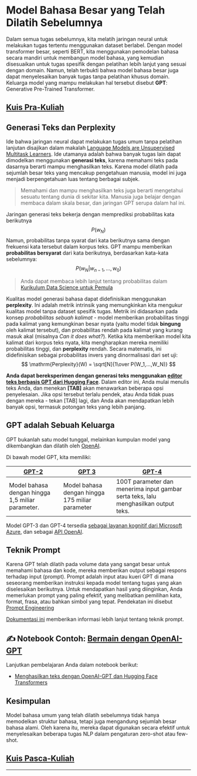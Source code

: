 <!--
CO_OP_TRANSLATOR_METADATA:
{
  "original_hash": "97836d30a6bec736f8e3b4411c572bc2",
  "translation_date": "2025-09-23T10:44:46+00:00",
  "source_file": "lessons/5-NLP/20-LangModels/README.md",
  "language_code": "id"
}
-->
# Model Bahasa Besar yang Telah Dilatih Sebelumnya

Dalam semua tugas sebelumnya, kita melatih jaringan neural untuk melakukan tugas tertentu menggunakan dataset berlabel. Dengan model transformer besar, seperti BERT, kita menggunakan pemodelan bahasa secara mandiri untuk membangun model bahasa, yang kemudian disesuaikan untuk tugas spesifik dengan pelatihan lebih lanjut yang sesuai dengan domain. Namun, telah terbukti bahwa model bahasa besar juga dapat menyelesaikan banyak tugas tanpa pelatihan khusus domain. Keluarga model yang mampu melakukan hal tersebut disebut **GPT**: Generative Pre-Trained Transformer.

## [Kuis Pra-Kuliah](https://ff-quizzes.netlify.app/en/ai/quiz/39)

## Generasi Teks dan Perplexity

Ide bahwa jaringan neural dapat melakukan tugas umum tanpa pelatihan lanjutan disajikan dalam makalah [Language Models are Unsupervised Multitask Learners](https://cdn.openai.com/better-language-models/language_models_are_unsupervised_multitask_learners.pdf). Ide utamanya adalah bahwa banyak tugas lain dapat dimodelkan menggunakan **generasi teks**, karena memahami teks pada dasarnya berarti mampu menghasilkan teks. Karena model dilatih pada sejumlah besar teks yang mencakup pengetahuan manusia, model ini juga menjadi berpengetahuan luas tentang berbagai subjek.

> Memahami dan mampu menghasilkan teks juga berarti mengetahui sesuatu tentang dunia di sekitar kita. Manusia juga belajar dengan membaca dalam skala besar, dan jaringan GPT serupa dalam hal ini.

Jaringan generasi teks bekerja dengan memprediksi probabilitas kata berikutnya $$P(w_N)$$ Namun, probabilitas tanpa syarat dari kata berikutnya sama dengan frekuensi kata tersebut dalam korpus teks. GPT mampu memberikan **probabilitas bersyarat** dari kata berikutnya, berdasarkan kata-kata sebelumnya: $$P(w_N | w_{n-1}, ..., w_0)$$

> Anda dapat membaca lebih lanjut tentang probabilitas dalam [Kurikulum Data Science untuk Pemula](https://github.com/microsoft/Data-Science-For-Beginners/tree/main/1-Introduction/04-stats-and-probability)

Kualitas model generasi bahasa dapat didefinisikan menggunakan **perplexity**. Ini adalah metrik intrinsik yang memungkinkan kita mengukur kualitas model tanpa dataset spesifik tugas. Metrik ini didasarkan pada konsep *probabilitas sebuah kalimat* - model memberikan probabilitas tinggi pada kalimat yang kemungkinan besar nyata (yaitu model tidak **bingung** oleh kalimat tersebut), dan probabilitas rendah pada kalimat yang kurang masuk akal (misalnya *Can it does what?*). Ketika kita memberikan model kita kalimat dari korpus teks nyata, kita mengharapkan mereka memiliki probabilitas tinggi, dan **perplexity** rendah. Secara matematis, ini didefinisikan sebagai probabilitas invers yang dinormalisasi dari set uji:
$$
\mathrm{Perplexity}(W) = \sqrt[N]{1\over P(W_1,...,W_N)}
$$ 

**Anda dapat bereksperimen dengan generasi teks menggunakan [editor teks berbasis GPT dari Hugging Face](https://transformer.huggingface.co/doc/gpt2-large)**. Dalam editor ini, Anda mulai menulis teks Anda, dan menekan **[TAB]** akan menawarkan beberapa opsi penyelesaian. Jika opsi tersebut terlalu pendek, atau Anda tidak puas dengan mereka - tekan [TAB] lagi, dan Anda akan mendapatkan lebih banyak opsi, termasuk potongan teks yang lebih panjang.

## GPT adalah Sebuah Keluarga

GPT bukanlah satu model tunggal, melainkan kumpulan model yang dikembangkan dan dilatih oleh [OpenAI](https://openai.com). 

Di bawah model GPT, kita memiliki:

| [GPT-2](https://huggingface.co/docs/transformers/model_doc/gpt2#openai-gpt2) | [GPT 3](https://openai.com/research/language-models-are-few-shot-learners) | [GPT-4](https://openai.com/gpt-4) |
| -- | -- | -- |
|Model bahasa dengan hingga 1,5 miliar parameter. | Model bahasa dengan hingga 175 miliar parameter | 100T parameter dan menerima input gambar serta teks, lalu menghasilkan output teks. |

Model GPT-3 dan GPT-4 tersedia [sebagai layanan kognitif dari Microsoft Azure](https://azure.microsoft.com/en-us/services/cognitive-services/openai-service/#overview?WT.mc_id=academic-77998-cacaste), dan sebagai [API OpenAI](https://openai.com/api/).

## Teknik Prompt

Karena GPT telah dilatih pada volume data yang sangat besar untuk memahami bahasa dan kode, mereka memberikan output sebagai respons terhadap input (prompt). Prompt adalah input atau kueri GPT di mana seseorang memberikan instruksi kepada model tentang tugas yang akan diselesaikan berikutnya. Untuk mendapatkan hasil yang diinginkan, Anda memerlukan prompt yang paling efektif, yang melibatkan pemilihan kata, format, frasa, atau bahkan simbol yang tepat. Pendekatan ini disebut [Prompt Engineering](https://learn.microsoft.com/en-us/shows/ai-show/the-basics-of-prompt-engineering-with-azure-openai-service?WT.mc_id=academic-77998-bethanycheum)

[Dokumentasi ini](https://learn.microsoft.com/en-us/semantic-kernel/prompt-engineering/?WT.mc_id=academic-77998-bethanycheum) memberikan informasi lebih lanjut tentang teknik prompt.

## ✍️ Notebook Contoh: [Bermain dengan OpenAI-GPT](GPT-PyTorch.ipynb)

Lanjutkan pembelajaran Anda dalam notebook berikut:

* [Menghasilkan teks dengan OpenAI-GPT dan Hugging Face Transformers](GPT-PyTorch.ipynb)

## Kesimpulan

Model bahasa umum yang telah dilatih sebelumnya tidak hanya memodelkan struktur bahasa, tetapi juga mengandung sejumlah besar bahasa alami. Oleh karena itu, mereka dapat digunakan secara efektif untuk menyelesaikan beberapa tugas NLP dalam pengaturan zero-shot atau few-shot.

## [Kuis Pasca-Kuliah](https://ff-quizzes.netlify.app/en/ai/quiz/40)

---


